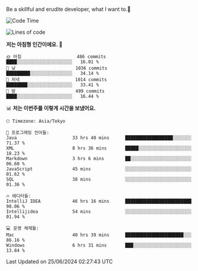 Be a skillful and erudite developer, what I want to.👶

<!--START_SECTION:waka-->
![Code Time](http://img.shields.io/badge/Code%20Time-939%20hrs%202%20mins-blue)

![Lines of code](https://img.shields.io/badge/%EC%A0%80%EB%8A%94%20%EC%97%AC%ED%83%9C%EA%B9%8C%EC%A7%80%20-2.5%20million%20%EC%A4%84%EC%9D%98%20%EC%BD%94%EB%93%9C%EB%A5%BC%20%EC%9E%91%EC%84%B1%ED%96%88%EC%96%B4%EC%9A%94.-blue)

**저는 아침형 인간이에요. 🐤** 

```text
🌞 아침                     486 commits         ████░░░░░░░░░░░░░░░░░░░░░   16.01 % 
🌆 낮　                     1036 commits        █████████░░░░░░░░░░░░░░░░   34.14 % 
🌃 저녁                     1014 commits        ████████░░░░░░░░░░░░░░░░░   33.41 % 
🌙 밤　                     499 commits         ████░░░░░░░░░░░░░░░░░░░░░   16.44 % 
```


📊 **저는 이번주를 이렇게 시간을 보냈어요.** 

```text
🕑︎ Timezone: Asia/Tokyo

💬 프로그래밍 언어들: 
Java                     33 hrs 40 mins      ██████████████████░░░░░░░   71.37 % 
XML                      8 hrs 36 mins       █████░░░░░░░░░░░░░░░░░░░░   18.23 % 
Markdown                 3 hrs 6 mins        ██░░░░░░░░░░░░░░░░░░░░░░░   06.60 % 
JavaScript               45 mins             ░░░░░░░░░░░░░░░░░░░░░░░░░   01.62 % 
SQL                      38 mins             ░░░░░░░░░░░░░░░░░░░░░░░░░   01.36 % 

🔥 에디터들: 
IntelliJ IDEA            46 hrs 16 mins      █████████████████████████   98.06 % 
Intellijidea             54 mins             ░░░░░░░░░░░░░░░░░░░░░░░░░   01.94 % 

💻 운영 체제들: 
Mac                      40 hrs 39 mins      ██████████████████████░░░   86.16 % 
Windows                  6 hrs 31 mins       ███░░░░░░░░░░░░░░░░░░░░░░   13.84 % 
```


 Last Updated on 25/06/2024 02:27:43 UTC
<!--END_SECTION:waka-->
